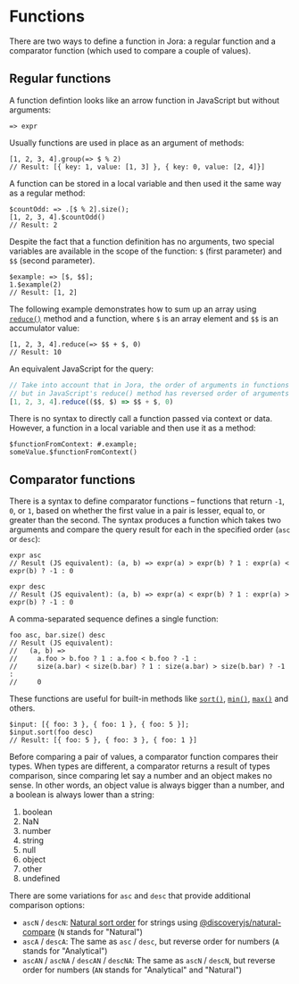# Functions

There are two ways to define a function in Jora: a regular function and a comparator function (which used to compare a couple of values).

## Regular functions

A function defintion looks like an arrow function in JavaScript but without arguments:

```jora
=> expr
```

Usually functions are used in place as an argument of methods:

```jora
[1, 2, 3, 4].group(=> $ % 2)
// Result: [{ key: 1, value: [1, 3] }, { key: 0, value: [2, 4]}]
```

A function can be stored in a local variable and then used it the same way as a regular method:

```jora
$countOdd: => .[$ % 2].size();
[1, 2, 3, 4].$countOdd()
// Result: 2
```

Despite the fact that a function definition has no arguments, two special variables are available in the scope of the function: `$` (first parameter) and `$$` (second parameter).

```jora
$example: => [$, $$];
1.$example(2)
// Result: [1, 2]
```

The following example demonstrates how to sum up an array using [`reduce()`](./methods-builtin.md#reducefn-initvalue) method and a function, where `$` is an array element and `$$` is an accumulator value:

```jora
[1, 2, 3, 4].reduce(=> $$ + $, 0)
// Result: 10
```

An equivalent JavaScript for the query:

```js
// Take into account that in Jora, the order of arguments in functions is always `$, $$`,
// but in JavaScript's reduce() method has reversed order of arguments
[1, 2, 3, 4].reduce(($$, $) => $$ + $, 0)
```

There is no syntax to directly call a function passed via context or data. However, a function in a local variable and then use it as a method:

```jora
$functionFromContext: #.example;
someValue.$functionFromContext()
```

## Comparator functions

There is a syntax to define comparator functions – functions that return `-1`, `0`, or `1`, based on whether the first value in a pair is lesser, equal to, or greater than the second. The syntax produces a function which takes two arguments and compare the query result for each in the specified order (`asc` or `desc`):

```jora
expr asc
// Result (JS equivalent): (a, b) => expr(a) > expr(b) ? 1 : expr(a) < expr(b) ? -1 : 0
```

```jora
expr desc
// Result (JS equivalent): (a, b) => expr(a) < expr(b) ? 1 : expr(a) > expr(b) ? -1 : 0
```

A comma-separated sequence defines a single function:

```jora
foo asc, bar.size() desc
// Result (JS equivalent):
//   (a, b) =>
//     a.foo > b.foo ? 1 : a.foo < b.foo ? -1 :
//     size(a.bar) < size(b.bar) ? 1 : size(a.bar) > size(b.bar) ? -1 :
//     0
```

These functions are useful for built-in methods like [`sort()`](./sort.md), [`min()`](./methods-builtin.md#mincompare), [`max()`](./methods-builtin.md#maxcompare) and others.

```jora
$input: [{ foo: 3 }, { foo: 1 }, { foo: 5 }];
$input.sort(foo desc)
// Result: [{ foo: 5 }, { foo: 3 }, { foo: 1 }]
```

Before comparing a pair of values, a comparator function compares their types. When types are different, a comparator returns a result of types comparison, since comparing let say a number and an object makes no sense. In other words, an object value is always bigger than a number, and a boolean is always lower than a string:

1. boolean
2. NaN
3. number
4. string
5. null
6. object
7. other
8. undefined

There are some variations for `asc` and `desc` that provide additional comparison options:

- `ascN` / `descN`: [Natural sort order](https://en.wikipedia.org/wiki/Natural_sort_order) for strings using [@discoveryjs/natural-compare](https://github.com/discoveryjs/natural-compare) (`N` stands for "Natural")
- `ascA` / `descA`: The same as `asc` / `desc`, but reverse order for numbers (`A` stands for "Analytical")
- `ascAN` / `ascNA` / `descAN` / `descNA`: The same as `ascN` / `descN`, but reverse order for numbers (`AN` stands for "Analytical" and "Natural")

